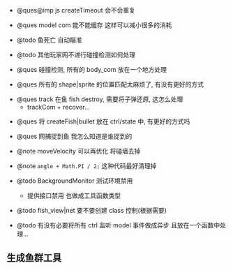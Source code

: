 -   @ques@imp js createTimeout 会不会重复
-   @ques model com 能不能缓存 这样可以减小很多的消耗

-   @todo 鱼死亡 自动瞄准

-   @todo 其他玩家网不进行碰撞检测如何处理

-   @ques 碰撞检测, 所有的 body_com 放在一个地方处理

-   @ques 所有的 shape|sprite 的位置匹配太麻烦了, 有没有更好的方式

*   @ques track 在鱼 fish destroy, 需要将子弹还原, 这怎么处理
    -   trackCom + recover...

-   @ques 将 createFish|bullet 放在 ctrl/state 中, 有更好的方式吗
-   @ques 网捕捉到鱼 我怎么知道是谁捉到的

-   @note moveVelocity 可以再优化 将碰墙去掉
-   @note `angle + Math.PI / 2;` 这种代码最好清理掉

-   @todo BackgroundMonitor 测试环境禁用

    -   提供接口禁用 也做成工具函数类型

-   @todo fish_view|net 要不要创建 class 控制(根据需要)

-   @todo 有没有必要将所有 ctrl 监听 model 事件做成异步 且放在一个函数中处理...

## 生成鱼群工具
